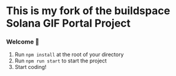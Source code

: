 # This is my fork of the buildspace Solana GIF Portal Project

### **Welcome 👋**

1. Run `npm install` at the root of your directory
2. Run `npm run start` to start the project
3. Start coding!
